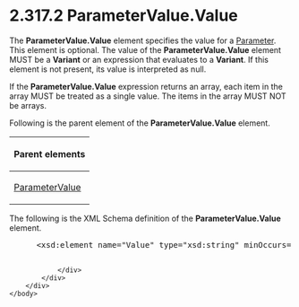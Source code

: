 <html dir="LTR" xmlns:mshelp="http://msdn.microsoft.com/mshelp" xmlns:ddue="http://ddue.schemas.microsoft.com/authoring/2003/5" xmlns:xlink="http://www.w3.org/1999/xlink" xmlns:tool="http://www.microsoft.com/tooltip">
    <head>
        <meta http-equiv="Content-Type" content="text/html; CHARSET=utf-8"></meta>
        <meta name="save" content="history"></meta>
        <title>2.317.2 ParameterValue.Value</title>
        <xml>
            <mshelp:toctitle title="2.317.2 ParameterValue.Value"></mshelp:toctitle>
            <mshelp:rltitle title="[MS-RDL]: ParameterValue.Value"></mshelp:rltitle>
            <mshelp:keyword index="A" term="d334e6cd-960f-4621-af27-d0045654ac57"></mshelp:keyword>
            <mshelp:attr name="DCSext.ContentType" value="open specification"></mshelp:attr>
            <mshelp:attr name="AssetID" value="d334e6cd-960f-4621-af27-d0045654ac57"></mshelp:attr>
            <mshelp:attr name="TopicType" value="kbRef"></mshelp:attr>
            <mshelp:attr name="DCSext.Title" value="[MS-RDL]: ParameterValue.Value" />
        </xml>
    </head>
    <body>
        <div id="header">
            <h1 class="heading">2.317.2 ParameterValue.Value</h1>
        </div>
        <div id="mainSection">
            <div id="mainBody">
                <div id="allHistory" class="saveHistory"></div>
                <div id="sectionSection0" class="section" name="collapseableSection">
                    

<p>The <b>ParameterValue.Value</b> element specifies the value
for a <a href="bc41bd5d-b10d-4ac3-ae17-40517c8449f0.htm">Parameter</a>. This
element is optional. The value of the <b>ParameterValue.Value</b> element MUST
be a <b>Variant</b> or an expression that evaluates to a <b>Variant</b>. If
this element is not present, its value is interpreted as null.</p>

<p>If the <b>ParameterValue.Value</b> expression returns an
array, each item in the array MUST be treated as a single value. The items in
the array MUST NOT be arrays.</p>

<p>Following is the parent element of the <b>ParameterValue.Value</b>
element.</p>

<table>
 <thead>
  <tr>
   <th>
   <p>Parent elements</p>
   </th>
  </tr>
 </thead>
 <tr>
  <td>
  <p><a href="06e3d251-a0be-4db8-a43f-33456f845ce9.htm">ParameterValue</a></p>
  </td>
 </tr>
</table>

<p>The following is the XML Schema definition of the <b>ParameterValue.Value</b>
element.</p>

<dl>
<dd>
<div><pre> &lt;xsd:element name=&quot;Value&quot; type=&quot;xsd:string&quot; minOccurs=&quot;0&quot;/&gt;
  
</pre></div>
</dd></dl>


                </div>
            </div>
        </div>
    </body>
</html>